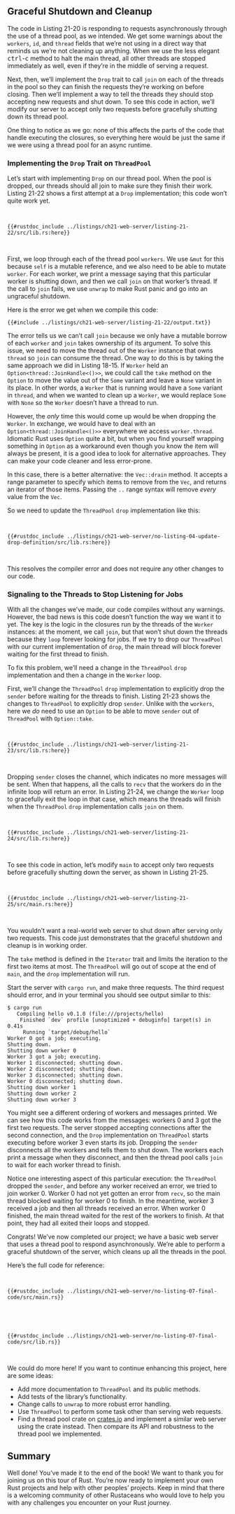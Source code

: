 ## Graceful Shutdown and Cleanup

The code in Listing 21-20 is responding to requests asynchronously through the
use of a thread pool, as we intended. We get some warnings about the `workers`,
`id`, and `thread` fields that we’re not using in a direct way that reminds us
we’re not cleaning up anything. When we use the less elegant
<kbd>ctrl</kbd>-<kbd>c</kbd> method to halt the main thread, all other threads
are stopped immediately as well, even if they’re in the middle of serving a
request.

Next, then, we’ll implement the `Drop` trait to call `join` on each of the
threads in the pool so they can finish the requests they’re working on before
closing. Then we’ll implement a way to tell the threads they should stop
accepting new requests and shut down. To see this code in action, we’ll modify
our server to accept only two requests before gracefully shutting down its
thread pool.

One thing to notice as we go: none of this affects the parts of the code that
handle executing the closures, so everything here would be just the same if we
were using a thread pool for an async runtime.

### Implementing the `Drop` Trait on `ThreadPool`

Let’s start with implementing `Drop` on our thread pool. When the pool is
dropped, our threads should all join to make sure they finish their work.
Listing 21-22 shows a first attempt at a `Drop` implementation; this code won’t
quite work yet.

<Listing number="21-22" file-name="src/lib.rs" caption="Joining each thread when the thread pool goes out of scope">

```rust,ignore,does_not_compile
{{#rustdoc_include ../listings/ch21-web-server/listing-21-22/src/lib.rs:here}}
```

</Listing>

First, we loop through each of the thread pool `workers`. We use `&mut` for
this because `self` is a mutable reference, and we also need to be able to
mutate `worker`. For each worker, we print a message saying that this
particular worker is shutting down, and then we call `join` on that worker’s
thread. If the call to `join` fails, we use `unwrap` to make Rust panic and go
into an ungraceful shutdown.

Here is the error we get when we compile this code:

```console
{{#include ../listings/ch21-web-server/listing-21-22/output.txt}}
```

The error tells us we can’t call `join` because we only have a mutable borrow of
each `worker` and `join` takes ownership of its argument. To solve this issue,
we need to move the thread out of the `Worker` instance that owns `thread` so
`join` can consume the thread. One way to do this is by taking the same approach
we did in Listing 18-15. If `Worker` held an `Option<thread::JoinHandle<()>>`,
we could call the `take` method on the `Option` to move the value out of the
`Some` variant and leave a `None` variant in its place. In other words, a
`Worker` that is running would have a `Some` variant in `thread`, and when we
wanted to clean up a `Worker`, we would replace `Some` with `None` so the
`Worker` doesn’t have a thread to run.

However, the _only_ time this would come up would be when dropping the `Worker`.
In exchange, we would have to deal with an `Option<thread::JoinHandle<()>>`
everywhere we access `worker.thread`. Idiomatic Rust uses `Option` quite a bit,
but when you find yourself wrapping something in `Option` as a workaround even
though you know the item will always be present, it is a good idea to look for
alternative approaches. They can make your code cleaner and less error-prone.

In this case, there is a better alternative: the `Vec::drain` method. It accepts
a range parameter to specify which items to remove from the `Vec`, and returns
an iterator of those items. Passing the `..` range syntax will remove *every*
value from the `Vec`.

So we need to update the `ThreadPool` `drop` implementation like this:

<Listing file-name="src/lib.rs">

```rust,ignore
{{#rustdoc_include ../listings/ch21-web-server/no-listing-04-update-drop-definition/src/lib.rs:here}}
```

</Listing>

This resolves the compiler error and does not require any other changes to our
code.

### Signaling to the Threads to Stop Listening for Jobs

With all the changes we’ve made, our code compiles without any warnings.
However, the bad news is this code doesn’t function the way we want it to yet.
The key is the logic in the closures run by the threads of the `Worker`
instances: at the moment, we call `join`, but that won’t shut down the threads
because they `loop` forever looking for jobs. If we try to drop our
`ThreadPool` with our current implementation of `drop`, the main thread will
block forever waiting for the first thread to finish.

To fix this problem, we’ll need a change in the `ThreadPool` `drop`
implementation and then a change in the `Worker` loop.

First, we’ll change the `ThreadPool` `drop` implementation to explicitly drop
the `sender` before waiting for the threads to finish. Listing 21-23 shows the
changes to `ThreadPool` to explicitly drop `sender`. Unlike with the `workers`,
here we *do* need to use an `Option` to be able to move `sender` out of
`ThreadPool` with `Option::take`.

<Listing number="21-23" file-name="src/lib.rs" caption="Explicitly drop `sender` before joining the worker threads">

```rust,noplayground,not_desired_behavior
{{#rustdoc_include ../listings/ch21-web-server/listing-21-23/src/lib.rs:here}}
```

</Listing>

Dropping `sender` closes the channel, which indicates no more messages will be
sent. When that happens, all the calls to `recv` that the workers do in the
infinite loop will return an error. In Listing 21-24, we change the `Worker`
loop to gracefully exit the loop in that case, which means the threads will
finish when the `ThreadPool` `drop` implementation calls `join` on them.

<Listing number="21-24" file-name="src/lib.rs" caption="Explicitly break out of the loop when `recv` returns an error">

```rust,noplayground
{{#rustdoc_include ../listings/ch21-web-server/listing-21-24/src/lib.rs:here}}
```

</Listing>

To see this code in action, let’s modify `main` to accept only two requests
before gracefully shutting down the server, as shown in Listing 21-25.

<Listing number="21-25" file-name="src/main.rs" caption="Shut down the server after serving two requests by exiting the loop">

```rust,ignore
{{#rustdoc_include ../listings/ch21-web-server/listing-21-25/src/main.rs:here}}
```

</Listing>

You wouldn’t want a real-world web server to shut down after serving only two
requests. This code just demonstrates that the graceful shutdown and cleanup is
in working order.

The `take` method is defined in the `Iterator` trait and limits the iteration
to the first two items at most. The `ThreadPool` will go out of scope at the
end of `main`, and the `drop` implementation will run.

Start the server with `cargo run`, and make three requests. The third request
should error, and in your terminal you should see output similar to this:

<!-- manual-regeneration
cd listings/ch21-web-server/listing-21-25
cargo run
curl http://127.0.0.1:7878
curl http://127.0.0.1:7878
curl http://127.0.0.1:7878
third request will error because server will have shut down
copy output below
Can't automate because the output depends on making requests
-->

```console
$ cargo run
   Compiling hello v0.1.0 (file:///projects/hello)
    Finished `dev` profile [unoptimized + debuginfo] target(s) in 0.41s
     Running `target/debug/hello`
Worker 0 got a job; executing.
Shutting down.
Shutting down worker 0
Worker 3 got a job; executing.
Worker 1 disconnected; shutting down.
Worker 2 disconnected; shutting down.
Worker 3 disconnected; shutting down.
Worker 0 disconnected; shutting down.
Shutting down worker 1
Shutting down worker 2
Shutting down worker 3
```

You might see a different ordering of workers and messages printed. We can see
how this code works from the messages: workers 0 and 3 got the first two
requests. The server stopped accepting connections after the second connection,
and the `Drop` implementation on `ThreadPool` starts executing before worker 3
even starts its job. Dropping the `sender` disconnects all the workers and
tells them to shut down. The workers each print a message when they disconnect,
and then the thread pool calls `join` to wait for each worker thread to finish.

Notice one interesting aspect of this particular execution: the `ThreadPool`
dropped the `sender`, and before any worker received an error, we tried to join
worker 0. Worker 0 had not yet gotten an error from `recv`, so the main thread
blocked waiting for worker 0 to finish. In the meantime, worker 3 received a
job and then all threads received an error. When worker 0 finished, the main
thread waited for the rest of the workers to finish. At that point, they had
all exited their loops and stopped.

Congrats! We’ve now completed our project; we have a basic web server that uses
a thread pool to respond asynchronously. We’re able to perform a graceful
shutdown of the server, which cleans up all the threads in the pool.

Here’s the full code for reference:

<Listing file-name="src/main.rs">

```rust,ignore
{{#rustdoc_include ../listings/ch21-web-server/no-listing-07-final-code/src/main.rs}}
```

</Listing>

<Listing file-name="src/lib.rs">

```rust,noplayground
{{#rustdoc_include ../listings/ch21-web-server/no-listing-07-final-code/src/lib.rs}}
```

</Listing>

We could do more here! If you want to continue enhancing this project, here are
some ideas:

- Add more documentation to `ThreadPool` and its public methods.
- Add tests of the library’s functionality.
- Change calls to `unwrap` to more robust error handling.
- Use `ThreadPool` to perform some task other than serving web requests.
- Find a thread pool crate on [crates.io](https://crates.io/) and implement a
  similar web server using the crate instead. Then compare its API and
  robustness to the thread pool we implemented.

## Summary

Well done! You’ve made it to the end of the book! We want to thank you for
joining us on this tour of Rust. You’re now ready to implement your own Rust
projects and help with other peoples’ projects. Keep in mind that there is a
welcoming community of other Rustaceans who would love to help you with any
challenges you encounter on your Rust journey.
